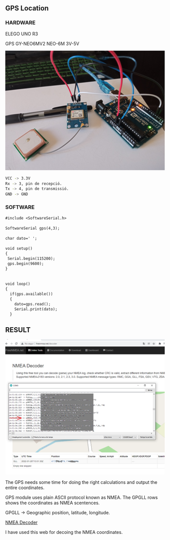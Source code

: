 ## GPS Location 

### HARDWARE
ELEGO UNO R3

GPS GY-NEO6MV2 NEO-6M 3V-5V

<p align="center">
<img   src="./img_gps_first_t/gps_module.jpg">
</p>

```bash
VCC -> 3.3V
Rx -> 3, pin de recepció.
Tx -> 4, pin de transmissió.
GND -> GND
```

### SOFTWARE

```
#include <SoftwareSerial.h>

SoftwareSerial gps(4,3);

char dato=' ';

void setup()
{
 Serial.begin(115200);            
 gps.begin(9600); 
}


void loop()
{
  if(gps.available())
  {
    dato=gps.read();
    Serial.print(dato);
  }

```

## RESULT
<p align="center">
<img   src="./img_gps_first_t/captura_coord.PNG">
</p>

The GPS needs some time for doing the right calculations and output the entire coordinates.

GPS module uses plain ASCII protocol known as NMEA. 
The GPGLL rows shows the coordinates as NMEA scentences.

GPGLL -> Geographic position, latitude, longitude.

[NMEA Decoder](http://freenmea.net/decoder)

I have used this web for decoing the NMEA coordinates.